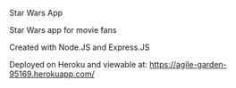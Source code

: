 Star  Wars App

Star Wars app for movie fans

Created with Node.JS and Express.JS

Deployed on Heroku and viewable at:
https://agile-garden-95169.herokuapp.com/
